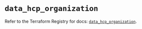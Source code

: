# `data_hcp_organization`

Refer to the Terraform Registry for docs: [`data_hcp_organization`](https://registry.terraform.io/providers/hashicorp/hcp/0.89.0/docs/data-sources/organization).
